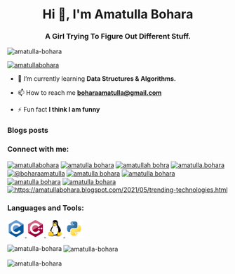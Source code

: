<h1 align="center">Hi 👋, I'm Amatulla Bohara</h1>
<h3 align="center">A Girl Trying To Figure Out Different Stuff.</h3>

<p align="left"> <img src="https://komarev.com/ghpvc/?username=amatulla-bohara&label=Profile%20views&color=0e75b6&style=flat" alt="amatulla-bohara" /> </p>

<p align="left"> <a href="https://github-profile-trophy.vercel.app/?username=amatulla-bohara" alt="amatulla-bohara" /></a> </p>

<p align="left"> <a href="https://twitter.com/amatullabohara" target="blank"><img src="https://img.shields.io/twitter/follow/amatullabohara?logo=twitter&style=for-the-badge" alt="amatullabohara" /></a> </p>

- 🌱 I’m currently learning **Data Structures & Algorithms.**

- 📫 How to reach me **boharaamatulla@gmail.com**

- ⚡ Fun fact **I think I am funny**

### Blogs posts
<!-- BLOG-POST-LIST:START -->
<!-- BLOG-POST-LIST:END -->

<h3 align="left">Connect with me:</h3>
<p align="left">
<a href="https://twitter.com/amatullabohara" target="blank"><img align="center" src="https://raw.githubusercontent.com/rahuldkjain/github-profile-readme-generator/neutral-icons/src/images/icons/Social/twitter.svg" alt="amatullabohara" height="30" width="40" /></a>
<a href="https://linkedin.com/in/amatulla bohara" target="blank"><img align="center" src="https://raw.githubusercontent.com/rahuldkjain/github-profile-readme-generator/neutral-icons/src/images/icons/Social/linked-in-alt.svg" alt="amatulla bohara" height="30" width="40" /></a>
<a href="https://fb.com/amatullah bohra" target="blank"><img align="center" src="https://raw.githubusercontent.com/rahuldkjain/github-profile-readme-generator/neutral-icons/src/images/icons/Social/facebook.svg" alt="amatullah bohra" height="30" width="40" /></a>
<a href="https://instagram.com/amatulla.bohara" target="blank"><img align="center" src="https://raw.githubusercontent.com/rahuldkjain/github-profile-readme-generator/neutral-icons/src/images/icons/Social/instagram.svg" alt="amatulla.bohara" height="30" width="40" /></a>
<a href="https://medium.com/@boharaamatulla" target="blank"><img align="center" src="https://raw.githubusercontent.com/rahuldkjain/github-profile-readme-generator/neutral-icons/src/images/icons/Social/medium.svg" alt="@boharaamatulla" height="30" width="40" /></a>
<a href="https://www.youtube.com/c/amatulla bohara" target="blank"><img align="center" src="https://raw.githubusercontent.com/rahuldkjain/github-profile-readme-generator/neutral-icons/src/images/icons/Social/youtube.svg" alt="amatulla bohara" height="30" width="40" /></a>
<a href="https://www.hackerrank.com/amatulla bohara" target="blank"><img align="center" src="https://raw.githubusercontent.com/rahuldkjain/github-profile-readme-generator/neutral-icons/src/images/icons/Social/hackerrank.svg" alt="amatulla bohara" height="30" width="40" /></a>
<a href="https://www.leetcode.com/amatulla bohara" target="blank"><img align="center" src="https://raw.githubusercontent.com/rahuldkjain/github-profile-readme-generator/neutral-icons/src/images/icons/Social/leet-code.svg" alt="amatulla bohara" height="30" width="40" /></a>
<a href="https://auth.geeksforgeeks.org/user/amatulla bohara" target="blank"><img align="center" src="https://raw.githubusercontent.com/rahuldkjain/github-profile-readme-generator/neutral-icons/src/images/icons/Social/geeks-for-geeks.svg" alt="amatulla bohara" height="30" width="40" /></a>
<a href="/https://amatullabohara.blogspot.com/2021/05/trending-technologies.html" target="blank"><img align="center" src="https://raw.githubusercontent.com/rahuldkjain/github-profile-readme-generator/neutral-icons/src/images/icons/Social/rss.svg" alt="https://amatullabohara.blogspot.com/2021/05/trending-technologies.html" height="30" width="40" /></a>
</p>

<h3 align="left">Languages and Tools:</h3>
<p align="left"> <a href="https://www.cprogramming.com/" target="_blank"> <img src="https://raw.githubusercontent.com/devicons/devicon/master/icons/c/c-original.svg" alt="c" width="40" height="40"/> </a> <a href="https://www.w3schools.com/cpp/" target="_blank"> <img src="https://raw.githubusercontent.com/devicons/devicon/master/icons/cplusplus/cplusplus-original.svg" alt="cplusplus" width="40" height="40"/> </a> <a href="https://www.linux.org/" target="_blank"> <img src="https://raw.githubusercontent.com/devicons/devicon/master/icons/linux/linux-original.svg" alt="linux" width="40" height="40"/> </a> <a href="https://www.python.org" target="_blank"> <img src="https://raw.githubusercontent.com/devicons/devicon/master/icons/python/python-original.svg" alt="python" width="40" height="40"/> </a> </p>

<p><img align="left" src="https://github-readme-stats.vercel.app/api/top-langs?username=amatulla-bohara&show_icons=true&locale=en&layout=compact" alt="amatulla-bohara" /></p>

<p>&nbsp;<img align="center" src="https://github-readme-stats.vercel.app/api?username=amatulla-bohara&show_icons=true&locale=en" alt="amatulla-bohara" /></p>

<p><img align="center" src="https://github-readme-streak-stats.herokuapp.com/?user=amatulla-bohara&" alt="amatulla-bohara" /></p>
